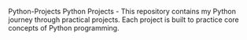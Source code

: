 Python-Projects
Python Projects - This repository contains my Python journey through practical projects. Each project is built to practice core concepts of Python programming.
